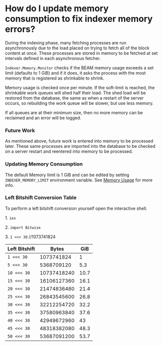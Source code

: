# How do I update memory consumption to fix indexer memory errors?

During the indexing phase, many fetching processes are run asynchronously due to the load placed on trying to fetch all of the block content at once. These processes are stored in memory to be fetched at set intervals defined in each asynchronous fetcher.

`Indexer.Memory.Monitor` checks if the BEAM memory usage exceeds a set limit (defaults to 1 GiB) and if it does, it asks the process with the most memory that is registered as shrinkable to shrink.

Memory usage is checked once per minute. If the soft-limit is reached, the shrinkable work queues will shed half their load. The shed load will be restored from the database, the same as when a restart of the server occurs, so rebuilding the work queue will be slower, but use less memory.

If all queues are at their minimum size, then no more memory can be reclaimed and an error will be logged.

### Future Work

As mentioned above, future work is entered into memory to be processed later. These same processes are imported into the database to be checked on a server restart and reentered into memory to be processed.

### Updating Memory Consumption

The default Memory limit is 1 GiB and can be edited by setting `INDEXER_MEMORY_LIMIT` environment variable. See [Memory Usage](../configuration-options/memory-usage.md) for more info.

### Left Bitshift Conversion Table

To perform a left bitshift conversion yourself open the interactive shell.&#x20;

1\. `iex`&#x20;

2\. `import Bitwise`&#x20;

3\. `1 <<< 30` //1073741824

| Left Bitshift | Bytes       | GiB  |
| ------------- | ----------- | ---- |
| `1 <<< 30`    | 1073741824  | 1    |
| `5 <<< 30`    | 5368709120  | 5.3  |
| `10 <<< 30`   | 10737418240 | 10.7 |
| `15 <<< 30`   | 16106127360 | 16.1 |
| `20 <<< 30`   | 21474836480 | 21.4 |
| `25 <<< 30`   | 26843545600 | 26.8 |
| `30 <<< 30`   | 32212254720 | 32.2 |
| `35 <<< 30`   | 37580963840 | 37.6 |
| `40 <<< 30`   | 42949672960 | 43   |
| `45 <<< 30`   | 48318382080 | 48.3 |
| `50 <<< 30`   | 53687091200 | 53.7 |
